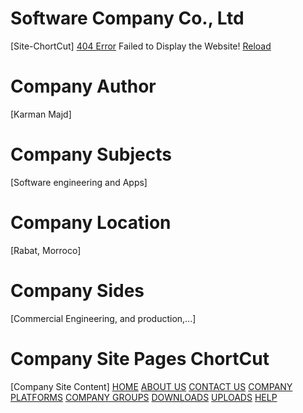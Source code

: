 # Software Company Co., Ltd
[Site-ChortCut]
[404 Error](https://www.404-error.com)
Failed to Display the Website! [Reload](https://sites.google.com/view/softwate-company-co-ltd/home?authuser=0)

# Company Author
[Karman Majd]

# Company Subjects
[Software engineering and Apps]

# Company Location 
[Rabat, Morroco]

# Company Sides
[Commercial Engineering, and production,...]

# Company Site Pages ChortCut
[Company Site Content]
[HOME](https://sites.google.com/view/softwate-company-co-ltd/home?authuser=0)
[ABOUT US](https://sites.google.com/view/softwate-company-co-ltd/about-us?authuser=0)
[CONTACT US](https://sites.google.com/view/softwate-company-co-ltd/contact?authuser=0)
[COMPANY PLATFORMS](https://sites.google.com/view/softwate-company-co-ltd/company-platforms?authuser=0)
[COMPANY GROUPS](https://sites.google.com/view/softwate-company-co-ltd/company-groups?authuser=0)
[DOWNLOADS](https://sites.google.com/view/softwate-company-co-ltd/downloads?authuser=0)
[UPLOADS](https://sites.google.com/view/softwate-company-co-ltd/uploads?authuser=0)
[HELP](https://sites.google.com/view/softwate-company-co-ltd/help?authuser=0)
